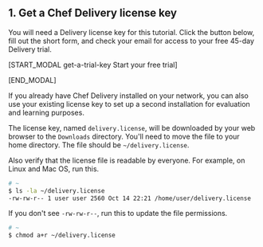 ## 1. Get a Chef Delivery license key

You will need a Delivery license key for this tutorial. Click the button below, fill out the short form, and check your email for access to your free 45-day Delivery trial.

[START_MODAL get-a-trial-key Start your free trial]

<script src="//app-sj05.marketo.com/js/forms2/js/forms2.min.js"></script>
<form id="mktoForm_1438"></form>
<script>MktoForms2.loadForm("//app-sj05.marketo.com", "255-VFB-268", 1438);</script>

[END_MODAL]

If you already have Chef Delivery installed on your network, you can also use your existing license key to set up a second installation for evaluation and learning purposes.

The license key, named <code class="file-path">delivery.license</code>, will be downloaded by your web browser to the <code class="file-path">Downloads</code> directory. You'll need to move the file to your home directory. The file should be <code class="file-path">~/delivery.license</code>.

Also verify that the license file is readable by everyone. For example, on Linux and Mac OS, run this.

```bash
# ~
$ ls -la ~/delivery.license
-rw-rw-r-- 1 user user 2560 Oct 14 22:21 /home/user/delivery.license
```

If you don't see `-rw-rw-r--`, run this to update the file permissions.

```bash
# ~
$ chmod a+r ~/delivery.license
```
